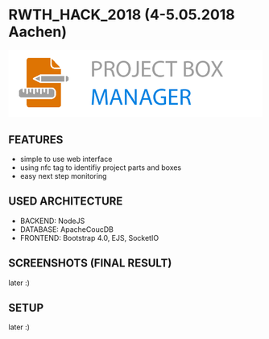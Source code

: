 # RWTH_HACK_2018 (4-5.05.2018 Aachen)


![GitHub Logo](/documentation/pbm_logo.png)




## FEATURES

* simple to use web interface
* using nfc tag to identifiy project parts and boxes
* easy next step monitoring


## USED ARCHITECTURE

* BACKEND: NodeJS
* DATABASE: ApacheCoucDB
* FRONTEND: Bootstrap 4.0, EJS, SocketIO

## SCREENSHOTS (FINAL RESULT)
later :)


## SETUP
later :)
